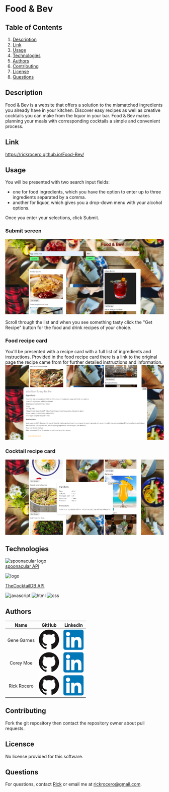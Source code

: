 # Food & Bev

## Table of Contents
1. [Description](#description)
2. [Link](#link)
3. [Usage](#usage)
4. [Technologies](#technologies)
5. [Authors](#authors)
6. [Contributing](#contributing)
7. [License](#license)
8. [Questions](#questions)

## Description
Food & Bev is a website that offers a solution to the mismatched ingredients you already have in your kitchen. Discover easy recipes as well as creative cocktails you can make from the liquor in your bar. Food & Bev makes planning your meals with corresponding cocktails a simple and convenient process. 

## Link
https://rickrocero.github.io/Food-Bev/

## Usage
You will be presented with two search input fields: 
* one for food ingredients, which you have the option to enter up to three ingredients separated by a comma. 
* another for liquor, which gives you a drop-down menu with your alcohol options. 

Once you enter your selections, click Submit.

### Submit screen
![](assets/images/preview1.png)

Scroll through the list and when you see something tasty click the "Get Recipe" button for the food and drink recipes of your choice. 

### Food recipe card
You'll be presented with a recipe card with a full list of ingredients and instructions. Provided in the food recipe card there is a link to the original page the recipe came from for further detailed instructions and information.
![](assets/images/preview2.png)

### Cocktail recipe card
![](assets/images/preview3.png)

## Technologies
![spoonacular logo](https://spoonacular.com/application/frontend/images/logo-simple-framed-green-gradient.svg)  
[spoonacular API](https://spoonacular.com/food-api)
 
![logo](https://www.thecocktaildb.com/images/logo.png)

[TheCocktailDB API](https://www.thecocktaildb.com/)


![javascript](https://img.shields.io/badge/javascript-59.9%25-yellow)
![html](https://img.shields.io/badge/html-28.7%25-blue)
![css](https://img.shields.io/badge/css-11.4%25-red)

## Authors
| Name | GitHub  | LinkedIn |
| :--: | :-----: | :------: |
| Gene Garnes | [![GitHub](./assets/images/github.png)](https://github.com/Gene16422) | [![LinkedIn](./assets/images/linkedin.png)](https://linkedin.com/in/gene-garnes-9270631/) |
| Corey Moe | [![GitHub](./assets/images/github.png)](https://github.com/moecory11) | [![LinkedIn](./assets/images/linkedin.png)](https://linkedin.com/in/cory-moe-66530848/) |
| Rick Rocero | [![GitHub](./assets/images/github.png)](https://github.com/rickrocero) | [![LinkedIn](./assets/images/linkedin.png)](https://linkedin.com/in/rick-rocero/) |

## Contributing
Fork the git repository then contact the repository owner about pull requests. 

## Licensce
No license provided for this software.

## Questions
For questions, contact [Rick](https://github.com/rickrocero) or email me at rickrocero@gmail.com.